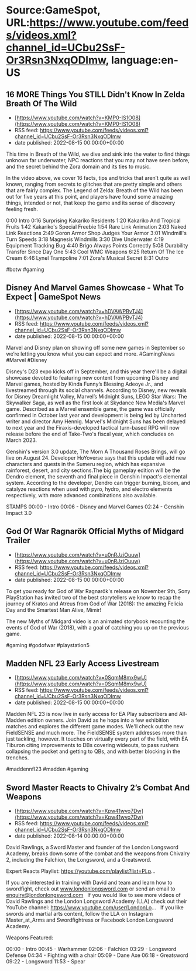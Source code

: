 # Source:GameSpot, URL:https://www.youtube.com/feeds/videos.xml?channel_id=UCbu2SsF-Or3Rsn3NxqODImw, language:en-US

## 16 MORE Things You STILL Didn't Know In Zelda Breath Of The Wild
 - [https://www.youtube.com/watch?v=KMP0-IS1O08](https://www.youtube.com/watch?v=KMP0-IS1O08)
 - RSS feed: https://www.youtube.com/feeds/videos.xml?channel_id=UCbu2SsF-Or3Rsn3NxqODImw
 - date published: 2022-08-15 00:00:00+00:00

This time in Breath of the Wild, we dive and sink into the water to find things unknown far underwater, NPC reactions that you may not have seen before, and the secret behind the Zora domain and its ties to music.

In the video above, we cover 16 facts, tips and tricks that aren’t quite as well known, ranging from secrets to glitches that are pretty simple and others that are fairly complex. The Legend of Zelda: Breath of the Wild has been out for five years at this point, and players have found some amazing things, intended or not, that keep the game and its sense of discovery feeling fresh.

0:00 Intro
0:16 Surprising Kakariko Residents
1:20 Kakariko And Tropical Fruits
1:42 Kakariko's Special Freebie
1:54 Rare Link Animation
2:03 Naked Link Reactions
2:49 Goron Armor Shop Judges Your Armor
3:01 Windmill's Turn Speeds
3:18 Magnesis Windmills
3:30 Dive Underwater
4:19 Equipment Tracking Bug
4:40 Brigo Always Points Correctly
5:08 Durability Transfer Since Day One
5:43 Cool WMC Weapons
6:25 Return Of The Ice Cream
6:46 Lynel Trampoline
7:01 Zora's Musical Secret
8:31 Outro

#botw #gaming

## Disney And Marvel Games Showcase - What To Expect | GameSpot News
 - [https://www.youtube.com/watch?v=hDVAWPBvTJ4](https://www.youtube.com/watch?v=hDVAWPBvTJ4)
 - RSS feed: https://www.youtube.com/feeds/videos.xml?channel_id=UCbu2SsF-Or3Rsn3NxqODImw
 - date published: 2022-08-15 00:00:00+00:00

Marvel and Disney plan on showing off some new games in September so we’re letting you know what you can expect and more.
#GamingNews #Marvel #Disney 

Disney's D23 expo kicks off in September, and this year there'll be a digital showcase devoted to featuring new content from upcoming Disney and Marvel games, hosted by Kinda Funny’s Blessing Adeoye Jr., and livestreamed through its social channels. According to Disney, new reveals for Disney Dreamlight Valley, Marvel’s Midnight Suns, LEGO Star Wars: The Skywalker Saga, as well as the first look at Skydance New Media's Marvel game. Described as a Marvel ensemble game, the game was officially confirmed in October last year and development is being led by Uncharted writer and director Amy Hennig. Marvel's Midnight Suns has been delayed to next year and the Firaxis-developed tactical turn-based RPG will now release before the end of Take-Two's fiscal year, which concludes on March 2023.

Genshin's version 3.0 update, The Morn A Thousand Roses Brings, will go live on August 24. Developer HoYoverse says that this update will add new characters and quests in the Sumeru region, which has expansive rainforest, desert, and city sections.The big gameplay edition will be the Dendro element, the seventh and final piece in Genshin Impact's elemental system. According to the developer, Dendro can trigger burning, bloom, and catalyze reactions when used with pyro, hydro, and electro elements respectively, with more advanced combinations also available.

STAMPS
00:00 - Intro
00:06 - Disney and Marvel Games
02:24 - Genshin Impact 3.0

## God Of War Ragnarök Official Myths of Midgard Trailer
 - [https://www.youtube.com/watch?v=u0nRJziOuuw](https://www.youtube.com/watch?v=u0nRJziOuuw)
 - RSS feed: https://www.youtube.com/feeds/videos.xml?channel_id=UCbu2SsF-Or3Rsn3NxqODImw
 - date published: 2022-08-15 00:00:00+00:00

To get you ready for God of War Ragnarök's release on November 9th, Sony PlayStation has invited two of the best storytellers we know to recap the journey of Kratos and Atreus from God of War (2018): the amazing Felicia Day and the Smartest Man Alive, Mimir!

The new Myths of Midgard video is an animated storybook recounting the events of God of War (2018), with a goal of catching you up on the previous game.

#gaming #godofwar #playstation5

## Madden NFL 23 Early Access Livestream
 - [https://www.youtube.com/watch?v=0SqmM8mx9wU](https://www.youtube.com/watch?v=0SqmM8mx9wU)
 - RSS feed: https://www.youtube.com/feeds/videos.xml?channel_id=UCbu2SsF-Or3Rsn3NxqODImw
 - date published: 2022-08-15 00:00:00+00:00

Madden NFL 23 is now live in early access for EA Play subscribers and All-Madden edition owners. Join David as he hops into a few exhibition matches and explores the different game modes. We'll check out the new FieldSENSE and much more. The FieldSENSE system addresses more than just tackling, however. It touches on virtually every part of the field, with EA Tiburon citing improvements to DBs covering wideouts, to pass rushers collapsing the pocket and getting to QBs, and with better blocking in the trenches.

#maddennfl23 #madden #gaming

## Sword Master Reacts to Chivalry 2’s Combat And Weapons
 - [https://www.youtube.com/watch?v=Kpw41wvo7Dw](https://www.youtube.com/watch?v=Kpw41wvo7Dw)
 - RSS feed: https://www.youtube.com/feeds/videos.xml?channel_id=UCbu2SsF-Or3Rsn3NxqODImw
 - date published: 2022-08-14 00:00:00+00:00

David Rawlings, a Sword Master and founder of the London Longsword Academy, breaks down some of the combat and the weapons from Chivalry 2, including the Falchion, the Longsword, and a Greatsword.

Expert Reacts Playlist: https://youtube.com/playlist?list=PLp...

If you are interested in training with David and team and learn how to swordfight, check out www.londonlongsword.com or send an email to enquiry@londonlongsword.com
 
If you would like to see more videos of David Rawlings and the London Longsword Academy (LLA) check out their YouTube channel: https://www.youtube.com/user/LondonLo...
 
If you like swords and martial arts content, follow the LLA on Instagram  Master_at_Arms and Swordfightress or Facebook London Longsword Academy.

Weapons Featured:

00:00 - Intro
00:45 - Warhammer
02:06 - Falchion
03:29 - Longsword Defense
04:34 - Fighting with a chair
05:09 - Dane Axe
06:18 - Greatsword
09:22 - Longsword
11:53 - Spear

